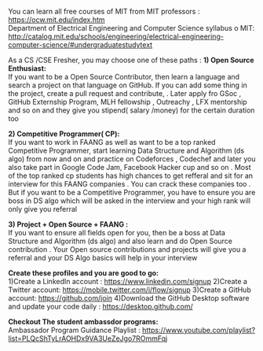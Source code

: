 You can learn all free courses  of MIT from MIT professors : https://ocw.mit.edu/index.htm <br>
Department of Electrical Engineering and Computer Science syllabus o MIT: http://catalog.mit.edu/schools/engineering/electrical-engineering-computer-science/#undergraduatestudytext

As a CS /CSE Fresher, you may choose one of these paths : 
**1)   Open Source Enthusiast:**<br>
If you want to be a Open Source Contributor, then learn a language and search a project on that language on GitHub. If you can add some thing in the project, create a pull request and contribute, . Later apply fro GSoc , GitHub Externship Program, MLH fellowship , Outreachy , LFX mentorship and so on and they give you stipend( salary /money) for the certain duration too 

 **2)  Competitive Programmer( CP):**<br>
 If you want to work in FAANG as well as want to be a top ranked Competitive Programmer, start learning Data Structure and Algorithm (ds algo) from now and on and practice on Codeforces , Codechef and later you also take part in Google Code Jam, Facebook Hacker cup and so on . Most of the top ranked cp students has high chances to get refferal and sit for an interview for this FAANG companies . You can crack these companies too . But  if you want to be a Competitive Programmer, you have to ensure you are boss in DS algo which will be asked in the interview and your high rank will only give you referral

 **3)   Project + Open Source + FAANG :**<br>
 If you want to ensure all fields open for you, then be a boss at Data Structure and Algorithm (ds algo) and also learn and do Open Source contribution . Your Open source   contributions and projects will give you a referral and your DS Algo basics will help in your interview 
 
 **Create these profiles and you are good to go:**<br>
 1)Create a LinkedIn account : https://www.linkedin.com/signup
 2)Create a Twitter account: https://mobile.twitter.com/i/flow/signup
 3)Create a GitHub account: https://github.com/join
 4)Download the GitHub Desktop software and update your code daily : https://desktop.github.com/
 
 **Checkout The student ambassdor programs:**<br>
Ambassador Program Guidance Playlist : https://www.youtube.com/playlist?list=PLQcShTyLrAOHDx9VA3UeZeJgo7ROmmFqj 



